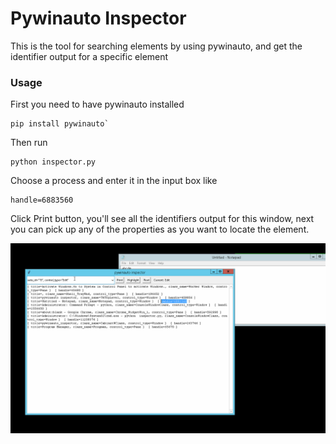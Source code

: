 # Pywinauto Inspector

This is the tool for searching elements by using pywinauto, and get the identifier output for a specific element

### Usage

First you need to have pywinauto installed

	pip install pywinauto`

Then run

	python inspector.py

Choose a process and enter it in the input box like

	handle=6883560
	
Click Print button, you'll see all the identifiers output for this window, next you can pick up any of the properties as you want to locate the element.


![Sample Record](https://github.com/ariyuan/pywinauto_inspector/blob/master/doc/Sample.gif)

